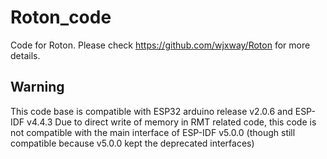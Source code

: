 # Roton_code
Code for Roton. Please check https://github.com/wjxway/Roton for more details.

## Warning
This code base is compatible with ESP32 arduino release v2.0.6 and ESP-IDF v4.4.3
Due to direct write of memory in RMT related code, this code is not compatible with the main interface of ESP-IDF v5.0.0 (though still compatible because v5.0.0 kept the deprecated interfaces)